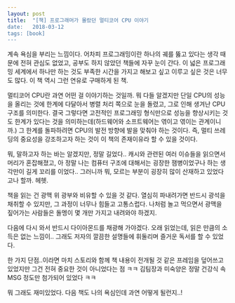 ```yaml
---
layout: post
title:  "[책] 프로그래머가 몰랐던 멀티코어 CPU 이야기
date:   2018-03-12
tags: [book]
---
```


  계속 욕심을 부리는 느낌이다. 어차피 프로그래밍이란 하나의 궤를 뚫고 있다는 생각 때문에 전혀 관심도 없었고, 공부도 하지 않았던 책들에 자꾸 눈이 간다. 이 넓은 프로그래밍 세계에서 하나만 하는 것도 부족한 시간을 가지고 해보고 싶고 이루고 싶은 것은 너무도 많다. 이 책 역시 그런 연유로 구매하게 된 책.

  멀티코어 CPU란 과연 어떤 걸 이야기하는 것일까. 뭐 다들 알겠지만 단일 CPU의 성능을 올리는 것에 한계에 다달아서 병렬 처리 쪽으로 눈을 돌렸고, 그로 인해 생겨난 CPU 구조를 의미한다. 결국 그렇다면 고전적인 프로그래밍 형식만으로 성능을 향상시키는 것도 한계가 있다는 것을 의미하는데(하드웨어와 소프트웨어는 엮이고 엮이는 관계이니까.) 그 한계를 돌파하려면 CPU의 발전 방향에 발을 맞춰야 하는 것이다. 즉, 멀티 쓰레딩의 중요성을 강조하고자 하는 것이 이 책의 존재이유라 할 수 있을 것이다.

  뭐, 말하고자 하는 바는 알겠지만, 정말 길었다.. 캐시와 관련된 여러 이슈들을 읽으면서 머리가 혼잡해졌고, 아 정말 나는 컴퓨터 구조에 대해서는 굉장한 잼병이었구나 하는 생각만이 길게 꼬리를 이었다.. 그러니까 뭐, 모르는 부분이 굉장히 많이 산재하고 있었다고나 할까. 헤헷.

  책을 읽는 건 광맥 위 광부와 비유할 수 있을 것 같다. 열심히 파내려가면 반드시 광석을 채취할 수 있지만, 그 과정이 너무나 힘들고 고통스럽다. 나처럼 놀고 먹으면서 광맥을 짚어가는 사람들은 돌멩이 몇 개만 가지고 내려와야 하겠지.

  다음에 다시 와서 반드시 다이아몬드를 채광해 가야겠다. 오래 읽었는데, 읽은 만큼의 소득은 없는 느낌이.. 그래도 저자의 깔끔한 설명들에 휘둘리며 즐거운 독서를 할 수 있었다.

  한 가지 단점..이라면 마치 스토리와 함께 책 내용이 전개될 것 같은 프레임을 덮어쓰고 있었지만 그건 전혀 중요한 것이 아니었다는 점 ㅋㅋ 김팀장과 미숙양은 정말 건강식 속 MSG 정도만 첨가되어 있었다 ㅋㅋ

  뭐 그래도 재미있었다. 다음 책도 나의 욕심인데 과연 어떻게 될런지..!